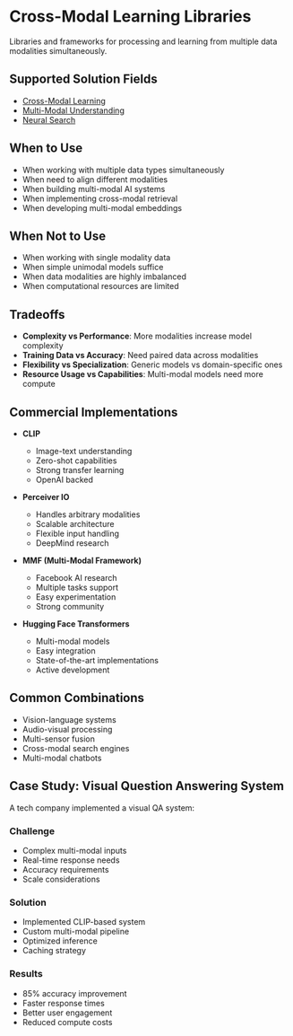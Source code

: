 # Cross-Modal Learning Libraries

Libraries and frameworks for processing and learning from multiple data modalities simultaneously.

## Supported Solution Fields

- [Cross-Modal Learning](../solutions/cross-modal-learning)
- [Multi-Modal Understanding](../solutions/multi-modal-understanding)
- [Neural Search](../solutions/neural-search)

## When to Use

- When working with multiple data types simultaneously
- When need to align different modalities
- When building multi-modal AI systems
- When implementing cross-modal retrieval
- When developing multi-modal embeddings

## When Not to Use

- When working with single modality data
- When simple unimodal models suffice
- When data modalities are highly imbalanced
- When computational resources are limited

## Tradeoffs

- **Complexity vs Performance**: More modalities increase model complexity
- **Training Data vs Accuracy**: Need paired data across modalities
- **Flexibility vs Specialization**: Generic models vs domain-specific ones
- **Resource Usage vs Capabilities**: Multi-modal models need more compute

## Commercial Implementations

- **CLIP**
  - Image-text understanding
  - Zero-shot capabilities
  - Strong transfer learning
  - OpenAI backed

- **Perceiver IO**
  - Handles arbitrary modalities
  - Scalable architecture
  - Flexible input handling
  - DeepMind research

- **MMF (Multi-Modal Framework)**
  - Facebook AI research
  - Multiple tasks support
  - Easy experimentation
  - Strong community

- **Hugging Face Transformers**
  - Multi-modal models
  - Easy integration
  - State-of-the-art implementations
  - Active development

## Common Combinations

- Vision-language systems
- Audio-visual processing
- Multi-sensor fusion
- Cross-modal search engines
- Multi-modal chatbots

## Case Study: Visual Question Answering System

A tech company implemented a visual QA system:

### Challenge
- Complex multi-modal inputs
- Real-time response needs
- Accuracy requirements
- Scale considerations

### Solution
- Implemented CLIP-based system
- Custom multi-modal pipeline
- Optimized inference
- Caching strategy

### Results
- 85% accuracy improvement
- Faster response times
- Better user engagement
- Reduced compute costs 